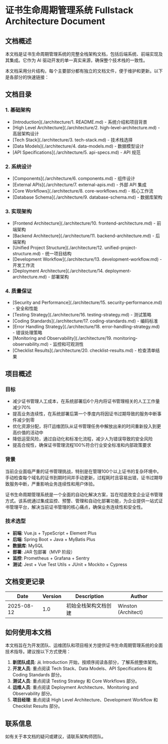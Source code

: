 # 证书生命周期管理系统 Fullstack Architecture Document

## 文档概述

本文档是证书生命周期管理系统的完整全栈架构文档，包括后端系统、前端实现及其集成。它作为 AI 驱动开发的单一真实来源，确保整个技术栈的一致性。

本文档采用分片结构，每个主要部分都有独立的文档文件，便于维护和更新。以下是各部分的快速链接：

## 文档目录

### 1. 基础架构
- [Introduction](./architecture/1. README.md) - 系统介绍和项目背景
- [High Level Architecture](./architecture/2. high-level-architecture.md) - 高层架构设计
- [Tech Stack](./architecture/3. tech-stack.md) - 技术栈选择
- [Data Models](./architecture/4. data-models.md) - 数据模型设计
- [API Specifications](./architecture/5. api-specs.md) - API 规范

### 2. 系统设计
- [Components](./architecture/6. components.md) - 组件设计
- [External APIs](./architecture/7. external-apis.md) - 外部 API 集成
- [Core Workflows](./architecture/8. core-workflows.md) - 核心工作流
- [Database Schema](./architecture/9. database-schema.md) - 数据库架构

### 3. 实现架构
- [Frontend Architecture](./architecture/10. frontend-architecture.md) - 前端架构
- [Backend Architecture](./architecture/11. backend-architecture.md) - 后端架构
- [Unified Project Structure](./architecture/12. unified-project-structure.md) - 统一项目结构
- [Development Workflow](./architecture/13. development-workflow.md) - 开发工作流
- [Deployment Architecture](./architecture/14. deployment-architecture.md) - 部署架构

### 4. 质量保证
- [Security and Performance](./architecture/15. security-performance.md) - 安全和性能
- [Testing Strategy](./architecture/16. testing-strategy.md) - 测试策略
- [Coding Standards](./architecture/17. coding-standards.md) - 编码标准
- [Error Handling Strategy](./architecture/18. error-handling-strategy.md) - 错误处理策略
- [Monitoring and Observability](./architecture/19. monitoring-observability.md) - 监控和可观测性
- [Checklist Results](./architecture/20. checklist-results.md) - 检查清单结果

## 项目概述

### 目标
- 减少证书管理人工成本，在系统部署后6个月内将证书管理相关的人工工作量减少70%
- 提高业务连续性，在系统部署后第一个季度内将因证书过期导致的服务中断事件减少到零
- 优化资源分配，将IT运维团队从证书管理任务中解放出来的时间重新投入到更高价值的活动中
- 降低运营风险，通过自动化和标准化流程，减少人为错误导致的安全风险
- 提高合规性，确保证书管理流程100%符合行业安全标准和内部政策要求

### 背景
当前企业面临严重的证书管理挑战，特别是在管理100个以上证书的复杂环境中。手动检查每个域名的证书到期时间并手动更新，过程耗时且容易出错，证书过期导致服务中断，严重影响业务连续性和用户体验。

证书生命周期管理系统是一个全面的自动化解决方案，旨在彻底改变企业证书管理方式。该系统通过集成监控、预警、管理和自动化部署功能，为企业提供一站式证书管理平台，解决当前证书管理的核心痛点，确保业务连续性和安全性。

### 技术选型
- **前端**: Vue.js + TypeScript + Element Plus
- **后端**: Spring Boot + Java + MyBatis Plus
- **数据库**: MySQL
- **部署**: JAR 包部署（MVP 阶段）
- **监控**: Prometheus + Grafana + Sentry
- **测试**: Jest + Vue Test Utils + JUnit + Mockito + Cypress

## 文档变更记录

| Date | Version | Description | Author |
|------|---------|-------------|--------|
| 2025-08-12 | 1.0 | 初始全栈架构文档创建 | Winston (Architect) |

## 如何使用本文档

本文档旨在为开发团队、运维团队和项目相关方提供证书生命周期管理系统的全面技术指导。建议按以下方式使用：

1. **新团队成员**: 从 Introduction 开始，按顺序阅读各部分，了解系统整体架构。
2. **开发人员**: 重点阅读 Tech Stack、Data Models、API Specifications 和 Coding Standards 部分。
3. **测试人员**: 重点阅读 Testing Strategy 和 Core Workflows 部分。
4. **运维人员**: 重点阅读 Deployment Architecture、Monitoring and Observability 部分。
5. **项目经理**: 重点阅读 High Level Architecture、Development Workflow 和 Checklist Results 部分。

## 联系信息

如有关于本文档的疑问或建议，请联系架构师团队。

